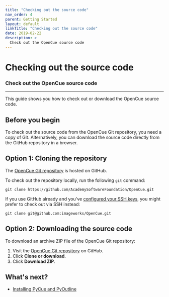 ```yaml
---
title: "Checking out the source code"
nav_order: 4
parent: Getting Started
layout: default
linkTitle: "Checking out the source code"
date: 2019-02-22
description: >
  Check out the OpenCue source code
---
```


# Checking out the source code

### Check out the OpenCue source code

---

This guide shows you how to check out or download the OpenCue source code.

## Before you begin

To check out the source code from the OpenCue Git repository, you need a copy of
Git. Alternatively, you can download the source code directly from the GitHub
repository in a browser.

## Option 1: Cloning the repository

The [OpenCue Git repository](https://github.com/AcademySoftwareFoundation/OpenCue) is hosted on
GitHub.

To check out the repository locally, run the following `git` command:

```shell
git clone https://github.com/AcademySoftwareFoundation/OpenCue.git
```

If you use GitHub already and you've
[configured your SSH keys](https://help.github.com/articles/adding-a-new-ssh-key-to-your-github-account/),
you might prefer to check out via SSH instead:

```shell
git clone git@github.com:imageworks/OpenCue.git
```

## Option 2: Downloading the source code

To download an archive ZIP file of the OpenCue Git repository:

1.  Visit the [OpenCue Git repository](https://github.com/AcademySoftwareFoundation/OpenCue) on
    GitHub.
1.  Click **Clone or download**.
1.  Click **Download ZIP**.

## What's next?

*   [Installing PyCue and PyOutline](/docs/getting-started/installing-pycue-and-pyoutline)
